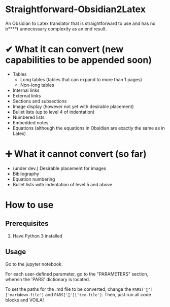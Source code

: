 # Straightforward-Obsidian2Latex
An Obsidian to Latex translator that is straightforward to use and has no b****t unnecessary complexity as an end result.

# ✔ What it can convert (new capabilities to be appended soon)

- Tables
  - Long tables (tables that can expand to more than 1 pages)
  - Non-long tables
- Internal links
- External links
- Sections and subsections
- Image display (however not yet with desirable placement)
- Bullet lists (up to level 4 of indentation)
- Numbered lists
- Embedded notes
- Equations (although the equations in Obsidian are exactly the same as in Latex)

# ➕ What it cannot convert (so far)

- (under dev.) Desirable placement for images
- Bibliography
- Equation numbering
- Bullet lists with indentation of level 5 and above

# How to use
## Prerequisites
1. Have Python 3 installed

## Usage
Go to the jupyter notebook. 

For each user-defined parameter, go to the "PARAMETERS" section, wherein the 'PARS' dictionary is located.

To set the paths for the .md file to be converted, change the `PARS['📂']['markdown-file']` and `PARS['📂']['tex-file']`.
Then, just run all code blocks and VOILA!
